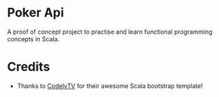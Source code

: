 # Poker Api
A proof of concept project to practise and learn functional programming concepts in Scala.


# Credits
- Thanks to [CodelyTV](https://http://codely.tv/) for their awesome Scala bootstrap template!

